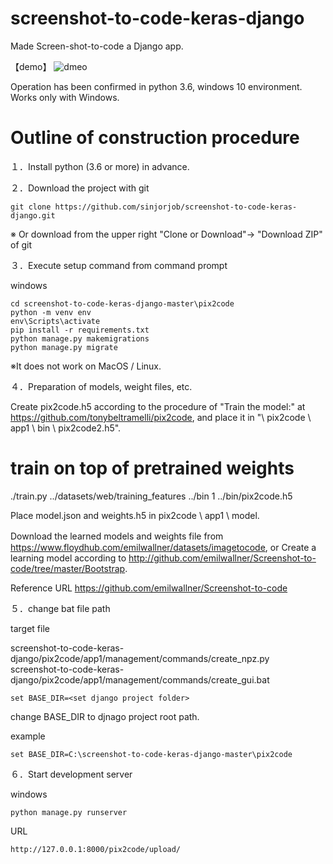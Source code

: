 # screenshot-to-code-keras-django



Made Screen-shot-to-code a Django app.

【demo】
![dmeo](https://user-images.githubusercontent.com/34405452/62125724-e84d4880-b308-11e9-9a68-69154c0c305c.gif)


Operation has been confirmed in python 3.6, windows 10 environment.
Works only with Windows.


# Outline of construction procedure

１．Install python (3.6 or more) in advance.

２．Download the project with git

```
git clone https://github.com/sinjorjob/screenshot-to-code-keras-django.git
```

※ Or download from the upper right "Clone or Download"-> "Download ZIP" of git

３．Execute setup command from command prompt

windows

```
cd screenshot-to-code-keras-django-master\pix2code
python -m venv env
env\Scripts\activate
pip install -r requirements.txt
python manage.py makemigrations
python manage.py migrate
```

※It does not work on MacOS / Linux.

４．Preparation of models, weight files, etc.

Create pix2code.h5 according to the procedure of "Train the model:" at https://github.com/tonybeltramelli/pix2code, and place it in "\ pix2code \ app1 \ bin \ pix2code2.h5".

# train on top of pretrained weights
./train.py ../datasets/web/training_features ../bin 1 ../bin/pix2code.h5

Place model.json and weights.h5 in pix2code \ app1 \ model.

Download the learned models and weights file from　https://www.floydhub.com/emilwallner/datasets/imagetocode, or Create a learning model according to  http://github.com/emilwallner/Screenshot-to-code/tree/master/Bootstrap.

Reference URL 
https://github.com/emilwallner/Screenshot-to-code

５．change bat file path

target file

screenshot-to-code-keras-django/pix2code/app1/management/commands/create_npz.py  
screenshot-to-code-keras-django/pix2code/app1/management/commands/create_gui.bat  

```
set BASE_DIR=<set django project folder>
```
change BASE_DIR to djnago project root path.

example

```
set BASE_DIR=C:\screenshot-to-code-keras-django-master\pix2code
```



６．Start development server

windows

```
python manage.py runserver
```


URL

```
http://127.0.0.1:8000/pix2code/upload/
```

